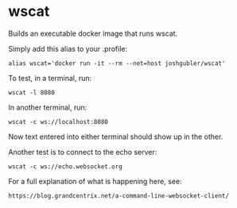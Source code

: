 # wscat
Builds an executable docker image that runs wscat.

Simply add this alias to your .profile:
```
alias wscat='docker run -it --rm --net=host joshgubler/wscat'
```

To test, in a terminal, run:
```
wscat -l 8080
```

In another terminal, run:
```
wscat -c ws://localhost:8080
```

Now text entered into either terminal should show up in the other.

Another test is to connect to the echo server:
```
wscat -c ws://echo.websocket.org
```

For a full explanation of what is happening here, see:
```
https://blog.grandcentrix.net/a-command-line-websocket-client/
```
